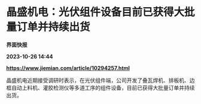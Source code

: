 # 晶盛机电：光伏组件设备目前已获得大批量订单并持续出货
**界面快报**

**2023-10-26 14:44**

**https://www.jiemian.com/article/10294257.html**

晶盛机电近期接受调研时表示，在光伏组件端，公司开发了叠瓦焊机、排板机、边框自动上料机、灌胶检测仪等多道工序的组件设备，目前已获得大批量订单并持续出货。